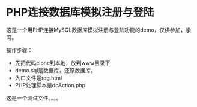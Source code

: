 PHP连接数据库模拟注册与登陆
====
这是一个用PHP连接MySQL数据库模拟注册与登陆功能的demo，仅供参加，学习。

操作步骤：
* 先把代码clone到本地，放到www目录下
* demo.sql是数据库，还原数据库。
* 入口文件是reg.html
* PHP处理脚本是doAction.php

这是一个测试文件。。。。



